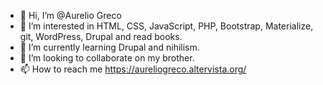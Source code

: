 - 👋 Hi, I’m @Aurelio Greco
- 👀 I’m interested in HTML, CSS, JavaScript, PHP, Bootstrap, Materialize, git, WordPress, Drupal and read books.
- 🌱 I’m currently learning Drupal and nihilism.
- 💞️ I’m looking to collaborate on my brother.
- 📫 How to reach me https://aureliogreco.altervista.org/

<!---
AurelioGreco/AurelioGreco is a ✨ special ✨ repository because its `README.md` (this file) appears on your GitHub profile.
You can click the Preview link to take a look at your changes.
--->
